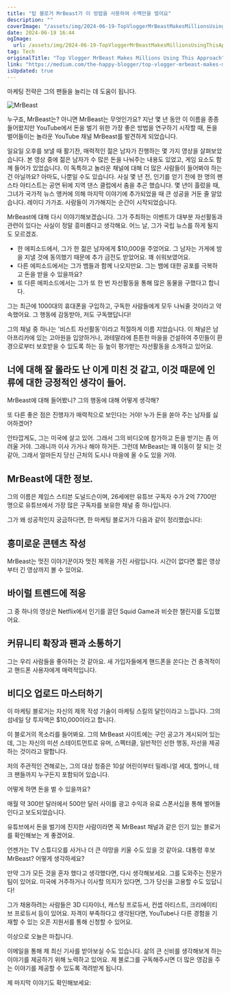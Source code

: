 ```yaml
---
title: "탑 블로거 MrBeast가 이 방법을 사용하여 수백만을 벌어요"
description: ""
coverImage: "/assets/img/2024-06-19-TopVloggerMrBeastMakesMillionsUsingThisApproach_0.png"
date: 2024-06-19 16:44
ogImage: 
  url: /assets/img/2024-06-19-TopVloggerMrBeastMakesMillionsUsingThisApproach_0.png
tag: Tech
originalTitle: "Top Vlogger MrBeast Makes Millions Using This Approach"
link: "https://medium.com/the-happy-blogger/top-vlogger-mrbeast-makes-millions-using-this-approach-b17547adcbc5"
isUpdated: true
---
```






마케팅 전략은 그의 팬들을 늘리는 데 도움이 됩니다.

![MrBeast](/assets/img/2024-06-19-TopVloggerMrBeastMakesMillionsUsingThisApproach_0.png)

누구죠, MrBeast는? 아니면 MrBeast는 무엇인가요? 지난 몇 년 동안 이 이름을 종종 들어왔지만 YouTube에서 돈을 벌기 위한 가장 좋은 방법을 연구하기 시작할 때, 돈을 벌어들이는 놀라운 YouTube 채널 MrBeast를 발견하게 되었습니다.

일요일 오후를 보낼 때 활기찬, 매력적인 젊은 남자가 진행하는 몇 가지 영상을 살펴보았습니다. 본 영상 중에 젊은 남자가 수 많은 돈을 나눠주는 내용도 있었고, 게임 요소도 함께 들어가 있었습니다. 이 독특하고 놀라운 채널에 대해 더 많은 사람들이 들어봐야 하는 건 아닐까요? 아마도, 나뿐일 수도 있습니다. 사실 몇 년 전, 인기를 얻기 전에 한 명의 팬 스타 아티스트는 공연 뒤에 지역 댄스 클럽에서 춤을 추곤 했습니다. 몇 년이 흘렀을 때, 그녀가 국가적 뉴스 앵커에 의해 마지막 이야기에 추가되었을 때 큰 성공을 거둔 줄 알았습니다. 레이디 가가죠. 사람들이 가가해지는 순간이 시작되었습니다.

<div class="content-ad"></div>

MrBeast에 대해 다시 이야기해보겠습니다. 그가 주최하는 이벤트가 대부분 자선활동과 관련이 있다는 사실이 정말 흥미롭다고 생각해요. 어느 날, 그가 국립 뉴스를 하게 될지도 모르겠죠.

- 한 에피소드에서, 그가 한 젊은 남자에게 $10,000을 주었어요. 그 남자는 가게에 밤을 지낼 것에 동의했기 때문에 추가 금전도 받았어요. 꽤 쉬워보였어요.
- 다른 에피소드에서는 그가 뱀들과 함께 나오지만요. 그는 뱀에 대한 공포를 극복하고 돈을 받을 수 있을까요?
- 또 다른 에피소드에서는 그가 또 한 번 자선활동을 통해 많은 동물을 구했다고 합니다.

그는 최근에 1000대의 휴대폰을 구입하고, 구독한 사람들에게 모두 나눠줄 것이라고 약속했어요. 그 행동에 감동받아, 저도 구독했답니다!

그의 채널 중 하나는 '비스트 자선활동'이라고 적절하게 이름 지었습니다. 이 채널은 남아프리카에 있는 고아원을 입양하거나, 과테말라에 튼튼한 마을을 건설하여 주민들이 환경으로부터 보호받을 수 있도록 하는 등 높이 평가받는 자선활동을 소개하고 있어요.

<div class="content-ad"></div>

## 너에 대해 잘 몰라도 난 이게 미친 것 같고, 이것 때문에 인류에 대한 긍정적인 생각이 들어.

MrBeast에 대해 들어봤니? 그의 행동에 대해 어떻게 생각해?

또 다른 좋은 점은 진행자가 매력적으로 보인다는 거야! 누가 돈을 쏟아 주는 남자를 싫어하겠어?

안타깝게도, 그는 미국에 살고 있어. 그래서 그의 비디오에 참가하고 돈을 받기는 좀 어려울 거야. 그래니까 이사 가거나 해야 하거든. 그런데 MrBeast는 꽤 이동이 잘 되는 것 같아, 그래서 얼마든지 당신 근처의 도시나 마을에 올 수도 있을 거야.

<div class="content-ad"></div>

## MrBeast에 대한 정보.

그의 이름은 제임스 스티븐 도널드슨이며, 26세에만 유튜브 구독자 수가 2억 7700만 명으로 유튜브에서 가장 많은 구독자를 보유한 채널 중 하나입니다.

그가 왜 성공적인지 궁금하다면, 한 마케팅 블로거가 다음과 같이 정리했습니다:

## 흥미로운 콘텐츠 작성

<div class="content-ad"></div>

MrBeast는 멋진 이야기꾼이자 멋진 제목을 가진 사람입니다. 시간이 없다면 짧은 영상부터 긴 영상까지 볼 수 있어요.

## 바이럴 트렌드에 적응

그 중 하나의 영상은 Netflix에서 인기를 끌던 Squid Game과 비슷한 챌린지를 도입했어요.

## 커뮤니티 확장과 팬과 소통하기

<div class="content-ad"></div>

그는 우리 사람들을 좋아하는 것 같아요. 새 가입자들에게 핸드폰을 쏜다는 건 충격적이고 핸드폰 사용자에게 매력적입니다.

## 비디오 업로드 마스터하기

이 마케팅 블로거는 자신의 제목 작성 기술이 마케팅 스킬의 달인이라고 느낍니다. 그의 섬네일 당 투자액은 $10,000이라고 합니다.

이 블로거의 목소리를 들어봐요. 그의 MrBeast 사이트에는 구인 공고가 게시되어 있는데, 그는 자신의 미션 스테이트먼트로 유머, 스펙터클, 일반적인 선한 행동, 자선을 제공하는 것이라고 말합니다.

<div class="content-ad"></div>

저의 주관적인 견해로는, 그의 대상 청중은 10살 어린이부터 밀레니얼 세대, 할머니, 테크 팬들까지 누구든지 포함되어 있습니다.

어떻게 하면 돈을 벌 수 있을까요?

매월 약 300만 달러에서 500만 달러 사이를 광고 수익과 유료 스폰서십을 통해 벌어들인다고 보도되었습니다.

유튜브에서 돈을 벌기에 진지한 사람이라면 꼭 MrBeast 채널과 같은 인기 있는 블로거를 확인해보는 게 좋겠어요.

<div class="content-ad"></div>

언젠가는 TV 스튜디오를 사거나 더 큰 야망을 키울 수도 있을 것 같아요. 대통령 후보 MrBeast? 어떻게 생각하세요?

만약 그가 모든 것을 혼자 했다고 생각했다면, 다시 생각해보세요. 그를 도와주는 전문가 팀이 있어요. 미국에 거주하거나 이사할 의지가 있다면, 그가 당신을 고용할 수도 있답니다!

그가 채용하려는 사람들은 3D 디자이너, 캐스팅 프로듀서, 컨셉 아티스트, 크리에이티브 프로듀서 등이 있어요. 자격이 부족하다고 생각된다면, YouTube나 다른 경험을 기재할 수 있는 오픈 지원서를 통해 신청할 수 있어요.

이상으로 오늘은 마칩니다.

<div class="content-ad"></div>

이메일을 통해 제 최신 기사를 받아보실 수도 있습니다. 삶의 큰 신비를 생각해보게 하는 이야기를 제공하기 위해 노력하고 있어요. 제 블로그를 구독해주시면 더 많은 영감을 주는 이야기를 제공할 수 있도록 격려받게 됩니다.

제 마지막 이야기도 확인해보세요: